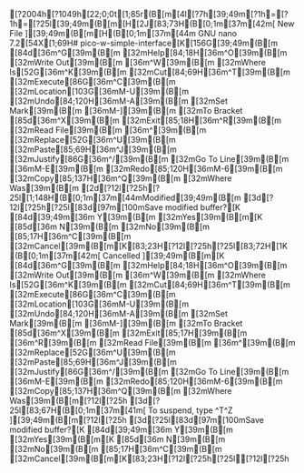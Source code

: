 [?2004h[?1049h[22;0;0t[1;85r(B[m[4l[?7h[39;49m[?1h=[?1h=[?25l[39;49m(B[m[H[2J[83;73H(B[0;1m[37m[42m[ New File ][39;49m(B[m[H(B[0;1m[37m[44m  GNU nano 7.2[54X[1;69H# pico-w-simple-interface[K[156G[39;49m(B[m[84d[36m^G[39m(B[m [32mHelp[84;18H[36m^O[39m(B[m [32mWrite Out[39m(B[m     [36m^W[39m(B[m [32mWhere Is[52G[36m^K[39m(B[m [32mCut[84;69H[36m^T[39m(B[m [32mExecute[86G[36m^C[39m(B[m [32mLocation[103G[36mM-U[39m(B[m [32mUndo[84;120H[36mM-A[39m(B[m [32mSet Mark[39m(B[m     [36mM-][39m(B[m [32mTo Bracket[85d[36m^X[39m(B[m [32mExit[85;18H[36m^R[39m(B[m [32mRead File[39m(B[m     [36m^\[39m(B[m [32mReplace[52G[36m^U[39m(B[m [32mPaste[85;69H[36m^J[39m(B[m [32mJustify[86G[36m^/[39m(B[m [32mGo To Line[39m(B[m    [36mM-E[39m(B[m [32mRedo[85;120H[36mM-6[39m(B[m [32mCopy[85;137H[36m^Q[39m(B[m [32mWhere Was[39m(B[m[2d[?12l[?25h[?25l[1;148H(B[0;1m[37m[44mModified[39;49m(B[m[3d[?12l[?25h[?25l[83d[97m[100mSave modified buffer?[K[84d[39;49m[36m Y[39m(B[m [32mYes[39m(B[m[K[85d[36m N[39m(B[m [32mNo[39m(B[m  [85;17H[36m^C[39m(B[m [32mCancel[39m(B[m[K[83;23H[?12l[?25h[?25l[83;72H[1K (B[0;1m[37m[42m[ Cancelled ][39;49m(B[m[K[84d[36m^G[39m(B[m [32mHelp[84;18H[36m^O[39m(B[m [32mWrite Out[39m(B[m     [36m^W[39m(B[m [32mWhere Is[52G[36m^K[39m(B[m [32mCut[84;69H[36m^T[39m(B[m [32mExecute[86G[36m^C[39m(B[m [32mLocation[103G[36mM-U[39m(B[m [32mUndo[84;120H[36mM-A[39m(B[m [32mSet Mark[39m(B[m     [36mM-][39m(B[m [32mTo Bracket[85d[36m^X[39m(B[m [32mExit[85;17H[39m(B[m [36m^R[39m(B[m [32mRead File[39m(B[m     [36m^\[39m(B[m [32mReplace[52G[36m^U[39m(B[m [32mPaste[85;69H[36m^J[39m(B[m [32mJustify[86G[36m^/[39m(B[m [32mGo To Line[39m(B[m    [36mM-E[39m(B[m [32mRedo[85;120H[36mM-6[39m(B[m [32mCopy[85;137H[36m^Q[39m(B[m [32mWhere Was[39m(B[m[?12l[?25h[3d[?25l[83;67H(B[0;1m[37m[41m[ To suspend, type ^T^Z ][39;49m(B[m[?12l[?25h[3d[?25l[83d[97m[100mSave modified buffer?[K[84d[39;49m[36m Y[39m(B[m [32mYes[39m(B[m[K[85d[36m N[39m(B[m [32mNo[39m(B[m  [85;17H[36m^C[39m(B[m [32mCancel[39m(B[m[K[83;23H[?12l[?25h[?25l[?12l[?25h